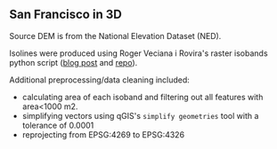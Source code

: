 ## San Francisco in 3D

Source DEM is from the National Elevation Dataset (NED).

Isolines were produced using Roger Veciana i Rovira's raster isobands python script ([blog post](http://geoexamples.blogspot.com/2013/08/creating-vectorial-isobands-with-python.html) and [repo](https://github.com/rveciana/geoexamples/tree/master/python/raster_isobands)).

Additional preprocessing/data cleaning included:
* calculating area of each isoband and filtering out all features with area<1000 m2.
* simplifying vectors using qGIS's `simplify geometries` tool with a tolerance of 0.0001
* reprojecting from EPSG:4269 to EPSG:4326
